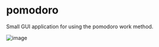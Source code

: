# pomodoro
Small GUI application for using the pomodoro work method.

![image](https://user-images.githubusercontent.com/6544118/116656588-38998480-a98d-11eb-8aba-eae3007fbe28.png)
